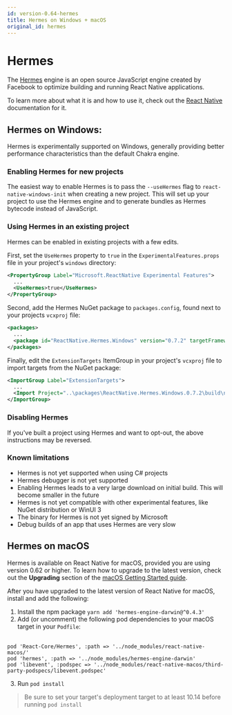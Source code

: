 ```yaml
---
id: version-0.64-hermes
title: Hermes on Windows + macOS
original_id: hermes
---
```


# Hermes
The [Hermes](https://hermesengine.dev/) engine is an open source JavaScript engine created by Facebook to optimize building and running React Native applications.

To learn more about what it is and how to use it, check out the [React Native](https://reactnative.dev/docs/hermes#docsNav) documentation for it.

## Hermes on Windows:
Hermes is experimentally supported on Windows, generally providing better performance characteristics than the default Chakra engine.

### Enabling Hermes for new projects
The easiest way to enable Hermes is to pass the `--useHermes` flag to `react-native-windows-init` when creating a new project. This will set up your project to use the Hermes engine and to generate bundles as Hermes bytecode instead of JavaScript.

### Using Hermes in an existing project
Hermes can be enabled in existing projects with a few edits.

First, set the `UseHermes` property to `true` in the `ExperimentalFeatures.props` file in your project's `windows` directory:

```xml
<PropertyGroup Label="Microsoft.ReactNative Experimental Features">
  ...
  <UseHermes>true</UseHermes>
</PropertyGroup>
```

Second, add the Hermes NuGet package to `packages.config`, found next to your projects `vcxproj` file:

```xml
<packages>
  ...
  <package id="ReactNative.Hermes.Windows" version="0.7.2" targetFramework="native" />
</packages>
```

Finally, edit the `ExtensionTargets` ItemGroup in your project's `vcxproj` file to import targets from the NuGet package:

```xml
<ImportGroup Label="ExtensionTargets">
  ...
  <Import Project="..\packages\ReactNative.Hermes.Windows.0.7.2\build\native\ReactNative.Hermes.Windows.targets" Condition="Exists('..\packages\ReactNative.Hermes.Windows.0.7.2\build\native\ReactNative.Hermes.Windows.targets')" />
</ImportGroup>
```

### Disabling Hermes
If you've built a project using Hermes and want to opt-out, the above instructions may be reversed.

### Known limitations
- Hermes is not yet supported when using C# projects
- Hermes debugger is not yet supported
- Enabling Hermes leads to a very large download on initial build. This will become smaller in the future
- Hermes is not yet compatible with other experimental features, like NuGet distribution or WinUI 3
- The binary for Hermes is not yet signed by Microsoft
- Debug builds of an app that uses Hermes are very slow

## Hermes on macOS
Hermes is available on React Native for macOS, provided you are using version 0.62 or higher.
To learn how to upgrade to the latest version, check out the **Upgrading** section of the [macOS Getting Started guide](rnm-getting-started.md).

After you have upgraded to the latest version of React Native for macOS, install and add the following:

1.  Install the npm package `yarn add 'hermes-engine-darwin@^0.4.3'`
2. Add (or uncomment) the following pod dependencies to your macOS target in your `Podfile`:<br></br>
```
pod 'React-Core/Hermes', :path => '../node_modules/react-native-macos/'
pod 'hermes', :path => '../node_modules/hermes-engine-darwin'
pod 'libevent', :podspec => '../node_modules/react-native-macos/third-party-podspecs/libevent.podspec'
```
3. Run `pod install`

> Be sure to set your target's deployment target to at least 10.14 before running `pod install`
